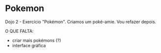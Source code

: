 # Pokemon
Dojo 2 - Exercício "Pokémon". Criamos um poké-amie. Vou refazer depois.

O QUE FALTA:
 - criar mais pokémons (?)
 - interface gráfica
